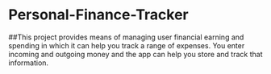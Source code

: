 # Personal-Finance-Tracker
##This project provides means of managing user financial earning and spending in which it  can help you track a range of expenses. You enter incoming and outgoing money and the app can help you store and track that information.
